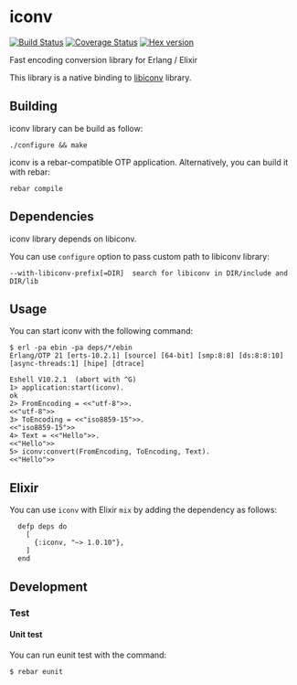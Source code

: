 # iconv

[![Build Status](https://travis-ci.org/processone/iconv.svg?branch=master)](https://travis-ci.org/processone/iconv) [![Coverage Status](https://coveralls.io/repos/processone/iconv/badge.svg?branch=master&service=github)](https://coveralls.io/github/processone/iconv?branch=master) [![Hex version](https://img.shields.io/hexpm/v/iconv.svg "Hex version")](https://hex.pm/packages/)

Fast encoding conversion library for Erlang / Elixir

This library is a native binding to
[libiconv](https://www.gnu.org/software/libiconv/) library.

## Building

iconv library can be build as follow:

    ./configure && make

iconv is a rebar-compatible OTP application. Alternatively, you can
build it with rebar:

    rebar compile

## Dependencies

iconv library depends on libiconv.

You can use `configure` option to pass custom path to libiconv
library:

    --with-libiconv-prefix[=DIR]  search for libiconv in DIR/include and DIR/lib

## Usage

You can start iconv with the following command:

```shell
$ erl -pa ebin -pa deps/*/ebin
Erlang/OTP 21 [erts-10.2.1] [source] [64-bit] [smp:8:8] [ds:8:8:10] [async-threads:1] [hipe] [dtrace]

Eshell V10.2.1  (abort with ^G)
1> application:start(iconv).
ok
2> FromEncoding = <<"utf-8">>. 
<<"utf-8">>
3> ToEncoding = <<"iso8859-15">>.
<<"iso8859-15">>
4> Text = <<"Hello">>.
<<"Hello">>
5> iconv:convert(FromEncoding, ToEncoding, Text).            
<<"Hello">>
```

## Elixir

You can use `iconv` with Elixir `mix` by adding the dependency as follows:

```
  defp deps do
    [
      {:iconv, "~> 1.0.10"},
    ]
  end
```

## Development

### Test

#### Unit test

You can run eunit test with the command:

    $ rebar eunit


